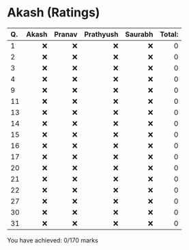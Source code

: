 Akash (Ratings)
===============
|Q. |Akash|Pranav|Prathyush|Saurabh|Total: |
|:--|----:|-----:|--------:|------:|------:|
|1  |:x:  |:x:   |:x:      |:x:    |0      |
|2  |:x:  |:x:   |:x:      |:x:    |0      |
|3  |:x:  |:x:   |:x:      |:x:    |0      |
|4  |:x:  |:x:   |:x:      |:x:    |0      |
|9  |:x:  |:x:   |:x:      |:x:    |0      |
|11 |:x:  |:x:   |:x:      |:x:    |0      |
|13 |:x:  |:x:   |:x:      |:x:    |0      |
|14 |:x:  |:x:   |:x:      |:x:    |0      |
|15 |:x:  |:x:   |:x:      |:x:    |0      |
|16 |:x:  |:x:   |:x:      |:x:    |0      |
|17 |:x:  |:x:   |:x:      |:x:    |0      |
|20 |:x:  |:x:   |:x:      |:x:    |0      |
|21 |:x:  |:x:   |:x:      |:x:    |0      |
|22 |:x:  |:x:   |:x:      |:x:    |0      |
|27 |:x:  |:x:   |:x:      |:x:    |0      |
|30 |:x:  |:x:   |:x:      |:x:    |0      |
|31 |:x:  |:x:   |:x:      |:x:    |0      |
You have achieved: 0/170 marks